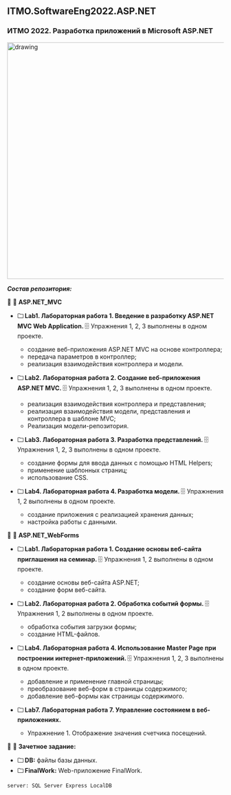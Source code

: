 ## ITMO.SoftwareEng2022.ASP.NET 
### ИТМО 2022. Разработка приложений в Microsoft ASP.NET
<img src="https://ie.wampi.ru/2022/09/29/AASP_NET.jpg" alt="drawing" width="550"/>

***Состав репозитория:***

🚩 <url> &#128194; **ASP.NET_MVC**</url>

 + <strong> &#128448; Lab1. Лабораторная работа 1. Введение в разработку ASP.NET MVC Web Application. </strong> &#128452; Упражнения 1, 2, 3 выполнены в одном проекте.
 
   * cоздание веб-приложения ASP.NET MVC на основе контроллера;
   * передача параметров в контроллер;
   * реализация взаимодействия контроллера и модели.
   
 + <strong> &#128448; Lab2. Лабораторная работа 2. Создание веб-приложения ASP.NET MVC. </strong> &#128452; Упражнения 1, 2, 3 выполнены в одном проекте.
 
   * реализация взаимодействия контроллера и представления;
   * реализация взаимодействия модели, представления и контроллера в шаблоне MVC;
   * Реализация модели-репозитория.

 + <strong> &#128448; Lab3. Лабораторная работа 3. Разработка представлений. </strong> &#128452; Упражнения 1, 2, 3 выполнены в одном проекте.
 
   * создание формы для ввода данных с помощью HTML Helpers;
   * применение шаблонных страниц;
   * использование CSS.
   
+ <strong> &#128448; Lab4. Лабораторная работа 4. Разработка модели. </strong> &#128452; Упражнения 1, 2 выполнены в одном проекте.

   * создание приложения с реализацией хранения данных;
   * настройка работы с данными.

🚩 <url> &#128194; **ASP.NET_WebForms**</url>

 + <strong> &#128448; Lab1. Лабораторная работа 1. Создание основы веб-сайта приглашения на семинар. </strong> &#128452; Упражнения 1, 2 выполнены в одном проекте. 
   * создание основы веб-сайта ASP.NET;
   * создание форм веб-сайта.

 + <strong> &#128448; Lab2. Лабораторная работа 2. Обработка событий формы. </strong> &#128452; Упражнения 1, 2 выполнены в одном проекте.
   * обработка события загрузки формы;
   * создание HTML-файлов.
 
 + <strong> &#128448; Lab4. Лабораторная работа 4. Использование Master Page при построении интернет-приложений. </strong> &#128452; Упражнения 1, 2, 3 выполнены в одном проекте.
   * добавление и применение главной страницы;
   * преобразование веб-форм в страницы содержимого;
   * добавление веб-формы как страницы содержимого.
 
 + <strong> &#128448; Lab7. Лабораторная работа 7. Управление состоянием в веб-приложениях. </strong>
   * Упражнение 1. Отображение значения счетчика посещений.
   
🚩 <url> &#128194; **Зачетное задание:**</url>

 + <strong>&#128448; DB:</strong> файлы базы данных.
 + <strong>&#128448; FinalWork:</strong> Web-приложение FinalWork. 

```diff
server: SQL Server Express LocalDB
```
